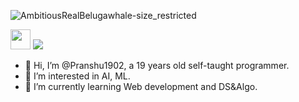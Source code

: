 ![AmbitiousRealBelugawhale-size_restricted](https://user-images.githubusercontent.com/70687348/170268953-efe79c93-de2a-4d88-986b-d8a20edcecad.gif)


<img height="32" width="32" src="https://cdn.jsdelivr.net/npm/simple-icons@v6/icons/twitter.svg" />

<img src="https://cdn.jsdelivr.net/gh/devicons/devicon/icons/django/django-plain.svg" />
          

- 👋 Hi, I’m @Pranshu1902, a 19 years old self-taught programmer.
- 👀 I’m interested in AI, ML.
- 🌱 I’m currently learning Web development and DS&Algo.
